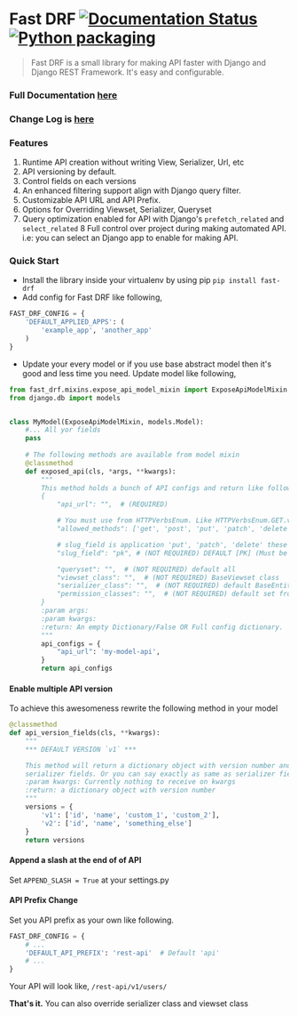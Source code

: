 # Fast DRF [![Documentation Status](https://readthedocs.org/projects/fast-drf/badge/?version=latest)](https://fast-drf.readthedocs.io/en/latest/?badge=latest) [![Python packaging](https://github.com/iashraful/fast-drf/actions/workflows/python-package.yml/badge.svg?branch=master)](https://github.com/iashraful/fast-drf/actions/workflows/python-package.yml)
> Fast DRF is a small library for making API faster with Django and Django REST Framework.
It's easy and configurable.

### Full Documentation [here](https://fast-drf.readthedocs.io/en/latest/)
### Change Log is [here](https://github.com/iashraful/fast-drf/blob/master/CHANGELOG.md)

### Features
1. Runtime API creation without writing View, Serializer, Url, etc
2. API versioning by default.
3. Control fields on each versions
4. An enhanced filtering support align with Django query filter.
5. Customizable API URL and API Prefix.
6. Options for Overriding Viewset, Serializer, Queryset
7. Query optimization enabled for API with Django's `prefetch_related` and `select_related`
8 Full control over project during making automated API. i.e: you can select an Django app to enable for making API.

### Quick Start
* Install the library inside your  virtualenv by using pip `pip install fast-drf`
* Add config for Fast DRF like following,
```python
FAST_DRF_CONFIG = {
    'DEFAULT_APPLIED_APPS': (
        'example_app', 'another_app'
    )
}
```
* Update your every model or if you use base abstract model then it's good and less time you need. Update model like following,
```python
from fast_drf.mixins.expose_api_model_mixin import ExposeApiModelMixin
from django.db import models


class MyModel(ExposeApiModelMixin, models.Model):
    #... All yor fields
    pass
    
    # The following methods are available from model mixin
    @classmethod
    def exposed_api(cls, *args, **kwargs):
        """
        This method holds a bunch of API configs and return like following...
        {
            "api_url": "",  # (REQUIRED)

            # You must use from HTTPVerbsEnum. Like HTTPVerbsEnum.GET.value, HTTPVerbsEnum.POST.value
            "allowed_methods": ['get', 'post', 'put', 'patch', 'delete'], # (NOT REQUIRED)

            # slug_field is application 'put', 'patch', 'delete' these methods
            "slug_field": "pk", # (NOT REQUIRED) DEFAULT [PK] (Must be model field, unique or primary key)

            "queryset": "",  # (NOT REQUIRED) default all
            "viewset_class": "",  # (NOT REQUIRED) BaseViewset class
            "serializer_class": "",  # (NOT REQUIRED) default BaseEntitySerializer
            "permission_classes": "",  # (NOT REQUIRED) default set from settings
        }
        :param args:
        :param kwargs:
        :return: An empty Dictionary/False OR Full config dictionary.
        """
        api_configs = {
            "api_url": 'my-model-api',
        }
        return api_configs

```

#### Enable multiple API version
To achieve this awesomeness rewrite the following method in your model
```python
@classmethod
def api_version_fields(cls, **kwargs):
    """
    *** DEFAULT VERSION `v1` ***

    This method will return a dictionary object with version number and fields name. Fields are similar like
    serializer fields. Or you can say exactly as same as serializer fields.
    :param kwargs: Currently nothing to receive on kwargs
    :return: a dictionary object with version number
    """
    versions = {
        'v1': ['id', 'name', 'custom_1', 'custom_2'],
        'v2': ['id', 'name', 'something_else']
    }
    return versions
```


#### Append a slash at the end of of API
Set `APPEND_SLASH = True` at your settings.py

#### API Prefix Change
Set you API prefix as your own like following.  
```python
FAST_DRF_CONFIG = {
    # ...
    'DEFAULT_API_PREFIX': 'rest-api'  # Default 'api'
    # ...
}
```
Your API will look like, `/rest-api/v1/users/`


**That's it.** You can also override serializer class and viewset class

